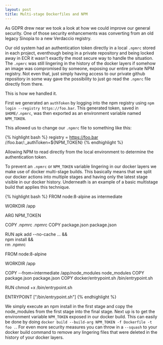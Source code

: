 ```yaml
---
layout: post
title: Multi-stage Dockerfiles and NPM
---
```

As GDPR drew near we took a look at how we could improve our general security. One of those security enhancements was converting from an old legacy Sinopia to a new Verdaccio registry.

Our old system had an authentication token directly in a local `.npmrc` stored in each project, eventhough being in a private repository and being locked away in ECR it wasn't exactly the most secure way to handle the situation. The `.npmrc` was still lingering in the history of the docker layers if somehow an image was compromised by someone, exposing our entire private NPM registry. Not even that, just simply having access to our private github repository in some way gave the possibility to just go read the `.npmrc` file directly from there.

This is how we handled it. 

First we generated an `authToken` by logging into the npm registry using `npm login --registry https://foo.bar`. This generated token, saved in `$HOME/.npmrc`, was then exported as an environment variable named `NPM_TOKEN`.

This allowed us to change our `.npmrc` file to something like this:

{% highlight bash %}
registry = https://foo.bar
//foo.bar/:_authToken=${NPM_TOKEN}
{% endhighlight %}

Allowing NPM to read directly from the local environment to determine the authentication token. 

To prevent an `.npmrc` or `NPM_TOKEN` variable lingering in our docker layers we make use of docker multi-stage builds. This basically means that we split our docker actions into multiple stages and having only the latest stage visible in our docker history. Underneath is an example of a basic multistage build that applies this technique.

{% highlight bash %}
FROM node:8-alpine as intermediate

WORKDIR /app

ARG NPM_TOKEN

COPY .npmrc .npmrc
COPY package.json package.json

RUN apk add --no-cache ... && \
  npm install && \
  rm .npmrc

FROM node:8-alpine

WORKDIR /app

COPY --from=intermediate /app/node_modules node_modules
COPY package.json package.json
COPY docker/entrypoint.sh /bin/entrypoint.sh

RUN chmod +x /bin/entrypoint.sh

ENTRYPOINT ["/bin/entrypoint.sh"]
{% endhighlight %}

We simply execute an npm install in the first stage and copy the node_modules from the first stage into the final stage. Next up is to get the environment variable `NPM_TOKEN` exposed in our docker build. This can easily be done by doing `docker build --build-arg NPM_TOKEN -f Dockerfile -t foo .`. For even more security measures you can throw in a `--squash` to your docker build command to remove any lingering files that were deleted in the history of your docker layers.
